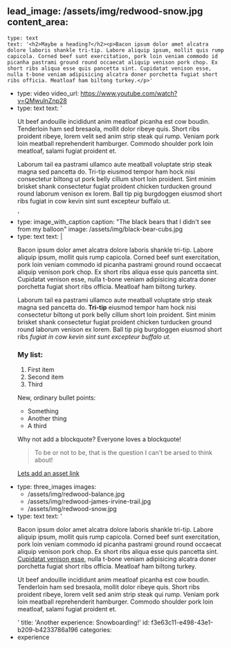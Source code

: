 lead_image: /assets/img/redwood-snow.jpg
content_area:
  -
    type: text
    text: '<h2>Maybe a heading?</h2><p>Bacon ipsum dolor amet alcatra dolore laboris shankle tri-tip. Labore aliquip ipsum, mollit quis rump capicola. Corned beef sunt exercitation, pork loin veniam commodo id picanha pastrami ground round occaecat aliquip venison pork chop. Ex short ribs aliqua esse quis pancetta sint. Cupidatat venison esse, nulla t-bone veniam adipisicing alcatra doner porchetta fugiat short ribs officia. Meatloaf ham biltong turkey.</p>'
  -
    type: video
    video_url: https://www.youtube.com/watch?v=QMwulnZnp28
  -
    type: text
    text: '<p>Ut beef andouille incididunt anim meatloaf picanha est cow boudin. Tenderloin ham sed bresaola, mollit dolor ribeye quis. Short ribs proident ribeye, lorem velit sed anim strip steak qui rump. Veniam pork loin meatball reprehenderit hamburger. Commodo shoulder pork loin meatloaf, salami fugiat proident et.</p><p>Laborum tail ea pastrami ullamco aute meatball voluptate strip steak magna sed pancetta do. Tri-tip eiusmod tempor ham hock nisi consectetur biltong ut pork belly cillum short loin proident. Sint minim brisket shank consectetur fugiat proident chicken turducken ground round laborum venison ex lorem. Ball tip pig burgdoggen eiusmod short ribs fugiat in cow kevin sint sunt excepteur buffalo ut.</p>'
  -
    type: image_with_caption
    caption: "The black bears that I didn't see from my balloon"
    image: /assets/img/black-bear-cubs.jpg
  -
    type: text
    text: |
      <p>Bacon ipsum dolor amet alcatra dolore laboris shankle tri-tip. Labore aliquip ipsum, mollit quis rump capicola. Corned beef sunt exercitation, pork loin veniam commodo id picanha pastrami ground round occaecat aliquip venison pork chop. Ex short ribs aliqua esse quis pancetta sint. Cupidatat venison esse, nulla t-bone veniam adipisicing alcatra doner porchetta fugiat short ribs officia. Meatloaf ham biltong turkey.</p><p>Laborum tail ea pastrami ullamco aute meatball voluptate strip steak magna sed pancetta do. <b>Tri-tip</b> eiusmod tempor ham hock nisi consectetur biltong ut pork belly cillum short loin proident. Sint minim brisket shank consectetur fugiat proident chicken turducken ground round laborum venison ex lorem. Ball tip pig burgdoggen eiusmod short ribs <i>fugiat in cow kevin sint sunt excepteur buffalo ut.</i></p><h3>My list:</h3><ol><li>First item</li><li>Second item</li><li>Third</li></ol><div><p>New, ordinary bullet points:</p><ul><li>Something</li><li>Another thing</li><li>A third</li></ul><div><p>Why not add a blockquote? Everyone loves a blockquote!</p><blockquote><p>To be or not to be, that is the question I can't be arsed to think about!<br></p></blockquote><p><a href="/assets/img/redwood-sign.jpg" target="_blank" rel="noopener noreferrer">Lets add an asset link</a><br></p></div></div>
  -
    type: three_images
    images:
      - /assets/img/redwood-balance.jpg
      - /assets/img/redwood-james-irvine-trail.jpg
      - /assets/img/redwood-snow.jpg
  -
    type: text
    text: '<p>Bacon ipsum dolor amet alcatra dolore laboris shankle tri-tip. Labore aliquip ipsum, mollit quis rump capicola. Corned beef sunt exercitation, pork loin veniam commodo id picanha pastrami ground round occaecat aliquip venison pork chop. Ex short ribs aliqua esse quis pancetta sint. <a href="https://www.jamiedumont.co.uk" target="_blank" rel="noopener noreferrer">Cupidatat venison esse</a>, nulla t-bone veniam adipisicing alcatra doner porchetta fugiat short ribs officia. Meatloaf ham biltong turkey.</p><p>Ut beef andouille incididunt anim meatloaf picanha est cow boudin. Tenderloin ham sed bresaola, mollit dolor ribeye quis. Short ribs proident ribeye, lorem velit sed anim strip steak qui rump. Veniam pork loin meatball reprehenderit hamburger. Commodo shoulder pork loin meatloaf, salami fugiat proident et.</p>'
title: 'Another experience: Snowboarding!'
id: f3e63c11-e498-43e1-b209-b4233786a196
categories:
  - experience
